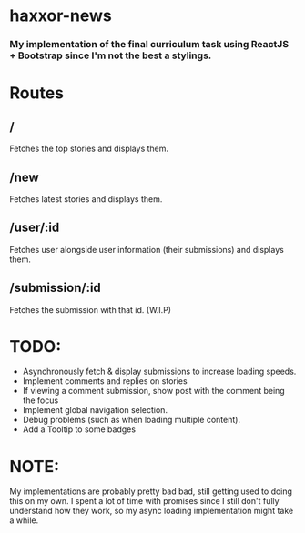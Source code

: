 # haxxor-news
### My implementation of the final curriculum task using ReactJS + Bootstrap since I'm not the best a stylings.

# Routes
## /
Fetches the top stories and displays them.


## /new
Fetches latest stories and displays them.


## /user/:id
Fetches user alongside user information (their submissions) and displays them.

## /submission/:id
Fetches the submission with that id. (W.I.P)

# TODO:
- Asynchronously fetch & display submissions to increase loading speeds.
- Implement comments and replies on stories
- If viewing a comment submission, show post with the comment being the focus
- Implement global navigation selection.
- Debug problems (such as when loading multiple content).
- Add a Tooltip to some badges

# NOTE:
My implementations are probably pretty bad bad, still getting used to doing this on my own. I spent a lot of time with promises since I still don't fully understand how they work, so my async loading implementation might take a while.